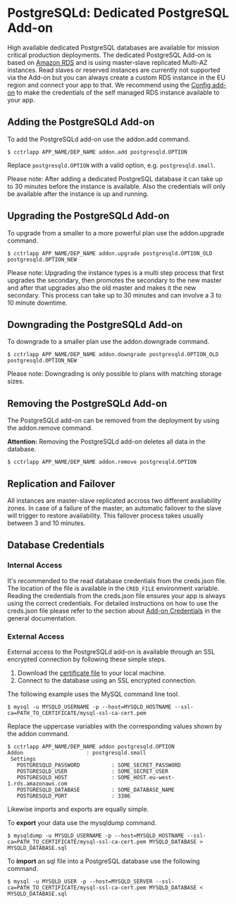 # PostgreSQLd: Dedicated PostgreSQL Add-on

High available dedicated PostgreSQL databases are available for mission critical production deployments. The dedicated PostgreSQL Add-on is based on [Amazon RDS](http://aws.amazon.com/rds/) and is using master-slave replicated Multi-AZ instances. Read slaves or reserved instances are currently not supported via the Add-on but you can always create a custom RDS instance in the EU region and connect your app to that. We recommend using the [Config add-on](https://www.cloudcontrol.com/add-ons/config) to make the credentials of the self managed RDS instance available to your app.

## Adding the PostgreSQLd Add-on

To add the PostgreSQLd add-on use the addon.add command.

~~~
$ cctrlapp APP_NAME/DEP_NAME addon.add postgresqld.OPTION
~~~
Replace `postgresqld.OPTION` with a valid option, e.g. `postgresqld.small`.

Please note: After adding a dedicated PostgreSQL database it can take up to 30 minutes before the instance is available. Also the credentials will only be available after the instance is up and running.

## Upgrading the PostgreSQLd Add-on

To upgrade from a smaller to a more powerful plan use the addon.upgrade command.

~~~
$ cctrlapp APP_NAME/DEP_NAME addon.upgrade postgresqld.OPTION_OLD postgresqld.OPTION_NEW
~~~

Please note: Upgrading the instance types is a multi step process that first upgrades the secondary, then promotes the secondary to the new master and after that upgrades also the old master and makes it the new secondary. This process can take up to 30 minutes and can involve a 3 to 10 minute downtime.

## Downgrading the PostgreSQLd Add-on

To downgrade to a smaller plan use the addon.downgrade command.

~~~
$ cctrlapp APP_NAME/DEP_NAME addon.downgrade postgresqld.OPTION_OLD postgresqld.OPTION_NEW
~~~

Please note: Downgrading is only possible to plans with matching storage sizes.

## Removing the PostgreSQLd Add-on

The PostgreSQLd add-on can be removed from the deployment by using the addon.remove command.

**Attention:** Removing the PostgreSQLd add-on deletes all data in the database.

~~~
$ cctrlapp APP_NAME/DEP_NAME addon.remove postgresqld.OPTION
~~~

## Replication and Failover

All instances are master-slave replicated accross two different availability zones. In case of a failure of the master, an automatic failover to the slave will trigger to restore availability. This failover process takes usually between 3 and 10 minutes.

## Database Credentials

### Internal Access

It's recommended to the read database credentials from the creds.json file. The location of the file is available in the `CRED_FILE` environment variable. Reading the credentials from the creds.json file ensures your app is always using the correct credentials. For detailed instructions on how to use the creds.json file please refer to the section about [Add-on Credentials](https://www.cloudcontrol.com/dev-center/Platform%20Documentation#add-ons) in the general documentation.

### External Access

External access to the PostgreSQLd add-on is available through an SSL encrypted connection by following these simple steps.

 1. Download the [certificate file](http://s3.amazonaws.com/rds-downloads/mysql-ssl-ca-cert.pem) to your local machine.
 1. Connect to the database using an SSL encrypted connection.

The following example uses the MySQL command line tool.

~~~
$ mysql -u MYSQLD_USERNAME -p --host=MYSQLD_HOSTNAME --ssl-ca=PATH_TO_CERTIFICATE/mysql-ssl-ca-cert.pem
~~~

Replace the uppercase variables with the corresponding values shown by the addon command.

~~~
$ cctrlapp APP_NAME/DEP_NAME addon postgresqld.OPTION
Addon                    : postgresqld.small
 Settings
   POSTGRESQLD_PASSWORD          : SOME_SECRET_PASSWORD
   POSTGRESQLD_USER              : SOME_SECRET_USER
   POSTGRESQLD_HOST              : SOME_HOST.eu-west-1.rds.amazonaws.com
   POSTGRESQLD_DATABASE          : SOME_DATABASE_NAME
   POSTGRESQLD_PORT              : 3306
~~~

Likewise imports and exports are equally simple.

To **export** your data use the mysqldump command.
~~~
$ mysqldump -u MYSQLD_USERNAME -p --host=MYSQLD_HOSTNAME --ssl-ca=PATH_TO_CERTIFICATE/mysql-ssl-ca-cert.pem MYSQLD_DATABASE > MYSQLD_DATABASE.sql
~~~

To **import** an sql file into a PostgreSQL database use the following command.
~~~
$ mysql -u MYSQLD_USER -p --host=MYSQLD_SERVER --ssl-ca=PATH_TO_CERTIFICATE/mysql-ssl-ca-cert.pem MYSQLD_DATABASE < MYSQLD_DATABASE.sql
~~~

